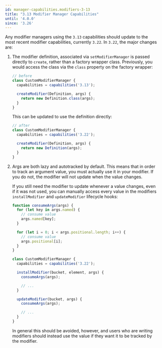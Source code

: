 ```yaml
---
id: manager-capabilities.modifiers-3-13
title: "3.13 Modifier Manager Capabilities"
until: '4.0.0'
since: '3.26'
---
```


Any modifier managers using the `3.13` capabilities should update to the most
recent modifier capabilities, currently `3.22`. In `3.22`, the major changes
are:

1. The modifier definition, associated via `setModifierManager` is passed
   directly to `create`, rather than a factory wrapper class. Previously, you
   would access the class via the `class` property on the factory wrapper:

   ```js
   // before
   class CustomModifierManager {
     capabilities = capabilities('3.13');

     createModifier(Definition, args) {
       return new Definition.class(args);
     }
   }
   ```

   This can be updated to use the definition directly:

   ```js
   // after
   class CustomModifierManager {
     capabilities = capabilities('3.22');

     createModifier(Definition, args) {
       return new Definition(args);
     }
   }
   ```

2. Args are both lazy and autotracked by default. This means that in order to
   track an argument value, you must actually use it in your modifier. If you do
   not, the modifier will not update when the value changes.

   If you still need the modifier to update whenever a value changes, even if it
   was not used, you can manually access every value in the modifiers
   `installModifier` and `updateModifier` lifecycle hooks:

   ```js
   function consumeArgs(args) {
     for (let key in args.named) {
       // consume value
       args.named[key];
     }

     for (let i = 0; i < args.positional.length; i++) {
       // consume value
       args.positional[i];
     }
   }

   class CustomModifierManager {
     capabilities = capabilities('3.22');

     installModifier(bucket, element, args) {
       consumeArgs(args);

       // ...
     }

     updateModifier(bucket, args) {
       consumeArgs(args);

       // ...
     }
   }
   ```

   In general this should be avoided, however, and users who are writing
   modifiers should instead use the value if they want it to be tracked by the
   modifier.

